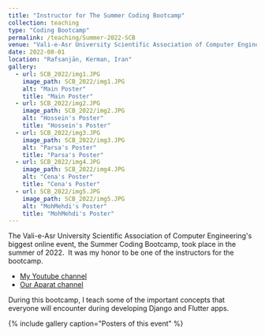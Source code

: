 ```yaml
---
title: "Instructor for The Summer Coding Bootcamp"
collection: teaching
type: "Coding Bootcamp"
permalink: /teaching/Summer-2022-SCB
venue: "Vali-e-Asr University Scientific Association of Computer Engineering"
date: 2022-08-01
location: "Rafsanjān, Kerman, Iran"
gallery:
  - url: SCB_2022/img1.JPG
    image_path: SCB_2022/img1.JPG
    alt: "Main Poster"
    title: "Main Poster"
  - url: SCB_2022/img2.JPG
    image_path: SCB_2022/img2.JPG
    alt: "Hossein's Poster"
    title: "Hossein's Poster"
  - url: SCB_2022/img3.JPG
    image_path: SCB_2022/img3.JPG
    alt: "Parsa's Poster"
    title: "Parsa's Poster"
  - url: SCB_2022/img4.JPG
    image_path: SCB_2022/img4.JPG
    alt: "Cena's Poster"
    title: "Cena's Poster"
  - url: SCB_2022/img5.JPG
    image_path: SCB_2022/img5.JPG
    alt: "MohMehdi's Poster"
    title: "MohMehdi's Poster"
---
```


The Vali-e-Asr University Scientific Association of Computer Engineering's biggest online event, the Summer Coding Bootcamp, took place in the summer of 2022. 
It was my honor to be one of the instructors for the bootcamp.
- [My Youtube channel](https://www.youtube.com/channel/UC8lkRTN9WFf4FrCTR04sXVA)
- [Our Aparat channel](https://www.aparat.com/computer_vru)

During this bootcamp, I teach some of the important concepts that everyone will encounter during developing Django and Flutter apps.


{% include gallery caption="Posters of this event" %}

